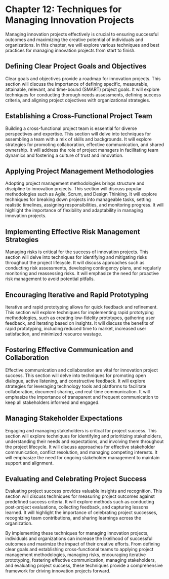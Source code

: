 Chapter 12: Techniques for Managing Innovation Projects
=======================================================

Managing innovation projects effectively is crucial to ensuring successful outcomes and maximizing the creative potential of individuals and organizations. In this chapter, we will explore various techniques and best practices for managing innovation projects from start to finish.

Defining Clear Project Goals and Objectives
-------------------------------------------

Clear goals and objectives provide a roadmap for innovation projects. This section will discuss the importance of defining specific, measurable, attainable, relevant, and time-bound (SMART) project goals. It will explore techniques for conducting thorough needs assessments, defining success criteria, and aligning project objectives with organizational strategies.

Establishing a Cross-Functional Project Team
--------------------------------------------

Building a cross-functional project team is essential for diverse perspectives and expertise. This section will delve into techniques for assembling a team with a mix of skills and backgrounds. It will explore strategies for promoting collaboration, effective communication, and shared ownership. It will address the role of project managers in facilitating team dynamics and fostering a culture of trust and innovation.

Applying Project Management Methodologies
-----------------------------------------

Adopting project management methodologies brings structure and discipline to innovation projects. This section will discuss popular methodologies such as Agile, Scrum, and Design Thinking. It will explore techniques for breaking down projects into manageable tasks, setting realistic timelines, assigning responsibilities, and monitoring progress. It will highlight the importance of flexibility and adaptability in managing innovation projects.

Implementing Effective Risk Management Strategies
-------------------------------------------------

Managing risks is critical for the success of innovation projects. This section will delve into techniques for identifying and mitigating risks throughout the project lifecycle. It will discuss approaches such as conducting risk assessments, developing contingency plans, and regularly monitoring and reassessing risks. It will emphasize the need for proactive risk management to avoid potential pitfalls.

Encouraging Iterative and Rapid Prototyping
-------------------------------------------

Iterative and rapid prototyping allows for quick feedback and refinement. This section will explore techniques for implementing rapid prototyping methodologies, such as creating low-fidelity prototypes, gathering user feedback, and iterating based on insights. It will discuss the benefits of rapid prototyping, including reduced time to market, increased user satisfaction, and minimized resource wastage.

Fostering Effective Communication and Collaboration
---------------------------------------------------

Effective communication and collaboration are vital for innovation project success. This section will delve into techniques for promoting open dialogue, active listening, and constructive feedback. It will explore strategies for leveraging technology tools and platforms to facilitate collaboration, document sharing, and real-time communication. It will emphasize the importance of transparent and frequent communication to keep all stakeholders informed and engaged.

Managing Stakeholder Expectations
---------------------------------

Engaging and managing stakeholders is critical for project success. This section will explore techniques for identifying and prioritizing stakeholders, understanding their needs and expectations, and involving them throughout the project lifecycle. It will discuss approaches for effective stakeholder communication, conflict resolution, and managing competing interests. It will emphasize the need for ongoing stakeholder management to maintain support and alignment.

Evaluating and Celebrating Project Success
------------------------------------------

Evaluating project success provides valuable insights and recognition. This section will discuss techniques for measuring project outcomes against predefined success criteria. It will explore methods such as conducting post-project evaluations, collecting feedback, and capturing lessons learned. It will highlight the importance of celebrating project successes, recognizing team contributions, and sharing learnings across the organization.

By implementing these techniques for managing innovation projects, individuals and organizations can increase the likelihood of successful outcomes and maximize the impact of their creative efforts. From defining clear goals and establishing cross-functional teams to applying project management methodologies, managing risks, encouraging iterative prototyping, fostering effective communication, managing stakeholders, and evaluating project success, these techniques provide a comprehensive framework for driving innovation projects forward.
